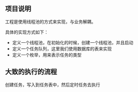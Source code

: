 
## 项目说明
工程是使用线程池的方式来实现，与业务解耦。

具体的实现方式如下：
- 定义一个线程池，在初始化的时候，创建一个线程池，并且启动
- 定义一个任务队列，这里我们使用数据库的表来实现
- 定义一个枚举，用来表示任务的类型

## 大致的执行的流程

创建任务，写入到任务表中，然后定时任务去执行
